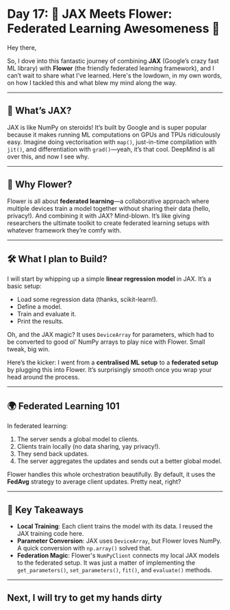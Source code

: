 # Day 17: 🚀 JAX Meets Flower: Federated Learning Awesomeness 🌸

Hey there, 

So, I dove into this fantastic journey of combining **JAX** (Google’s crazy fast ML library) with **Flower** (the friendly federated learning framework), and I can’t wait to share what I’ve learned. Here's the lowdown, in my own words, on how I tackled this and what blew my mind along the way.

---

## 🌟 What’s JAX?

JAX is like NumPy on steroids! It’s built by Google and is super popular because it makes running ML computations on GPUs and TPUs ridiculously easy. Imagine doing vectorisation with `map()`, just-in-time compilation with `jit()`, and differentiation with `grad()`—yeah, it’s that cool. DeepMind is all over this, and now I see why.

---

## 🌸 Why Flower?

Flower is all about **federated learning**—a collaborative approach where multiple devices train a model together without sharing their data (hello, privacy!). And combining it with JAX? Mind-blown. It’s like giving researchers the ultimate toolkit to create federated learning setups with whatever framework they’re comfy with. 

---

## 🛠️ What I plan to Build?

I will start by whipping up a simple **linear regression model** in JAX. It’s a basic setup: 

- Load some regression data (thanks, scikit-learn!).  
- Define a model.  
- Train and evaluate it.  
- Print the results.  

Oh, and the JAX magic? It uses `DeviceArray` for parameters, which had to be converted to good ol' NumPy arrays to play nice with Flower. Small tweak, big win.

Here’s the kicker: I went from a **centralised ML setup** to a **federated setup** by plugging this into Flower. It’s surprisingly smooth once you wrap your head around the process.

---

## 🌍 Federated Learning 101 

In federated learning:  

1. The server sends a global model to clients.  
2. Clients train locally (no data sharing, yay privacy!).  
3. They send back updates.  
4. The server aggregates the updates and sends out a better global model.  

Flower handles this whole orchestration beautifully. By default, it uses the **FedAvg** strategy to average client updates. Pretty neat, right?

---

## 🧠 Key Takeaways

- **Local Training**: Each client trains the model with its data. I reused the JAX training code here.  
- **Parameter Conversion**: JAX uses `DeviceArray`, but Flower loves NumPy. A quick conversion with `np.array()` solved that.  
- **Federation Magic**: Flower's `NumPyClient` connects my local JAX models to the federated setup. It was just a matter of implementing the `get_parameters()`, `set_parameters()`, `fit()`, and `evaluate()` methods.

---

## Next, I will try to get my hands dirty
